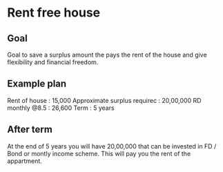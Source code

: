 Rent free house 
===============

Goal
----
Goal to save a surplus amount the pays the rent of the house and give flexibility and financial freedom.


Example plan
------------

Rent of house  					: 15,000 
Approximate surplus requirec 	: 20,00,000
RD monthly @8.5 				: 26,600
Term 							: 5 years 

After term
----------
At the end of 5 years you will have 20,00,000 that can be invested in FD / Bond or montly income scheme.
This will pay you the rent of the appartment.

